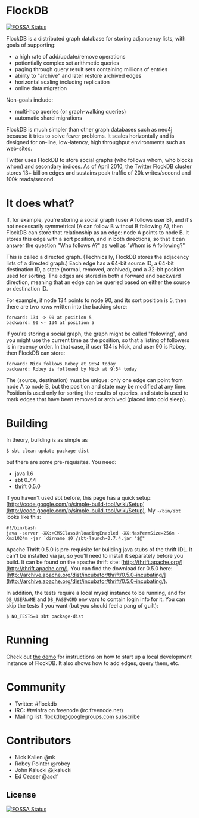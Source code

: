 # FlockDB
[![FOSSA Status](https://app.fossa.io/api/projects/git%2Bgithub.com%2FHartmarken%2Fflockdb.svg?type=shield)](https://app.fossa.io/projects/git%2Bgithub.com%2FHartmarken%2Fflockdb?ref=badge_shield)


FlockDB is a distributed graph database for storing adjancency lists, with
goals of supporting:

- a high rate of add/update/remove operations
- potientially complex set arithmetic queries
- paging through query result sets containing millions of entries
- ability to "archive" and later restore archived edges
- horizontal scaling including replication
- online data migration

Non-goals include:

- multi-hop queries (or graph-walking queries)
- automatic shard migrations

FlockDB is much simpler than other graph databases such as neo4j because it
tries to solve fewer problems. It scales horizontally and is designed for
on-line, low-latency, high throughput environments such as web-sites.

Twitter uses FlockDB to store social graphs (who follows whom, who blocks
whom) and secondary indices. As of April 2010, the Twitter FlockDB cluster
stores 13+ billion edges and sustains peak traffic of 20k writes/second and
100k reads/second.


# It does what?

If, for example, you're storing a social graph (user A follows user B), and
it's not necessarily symmetrical (A can follow B without B following A), then
FlockDB can store that relationship as an edge: node A points to node B. It
stores this edge with a sort position, and in both directions, so that it can
answer the question "Who follows A?" as well as "Whom is A following?"

This is called a directed graph. (Technically, FlockDB stores the adjacency
lists of a directed graph.) Each edge has a 64-bit source ID, a 64-bit
destination ID, a state (normal, removed, archived), and a 32-bit position
used for sorting. The edges are stored in both a forward and backward
direction, meaning that an edge can be queried based on either the source or
destination ID.

For example, if node 134 points to node 90, and its sort position is 5, then
there are two rows written into the backing store:

    forward: 134 -> 90 at position 5
    backward: 90 <- 134 at position 5

If you're storing a social graph, the graph might be called "following", and
you might use the current time as the position, so that a listing of followers
is in recency order. In that case, if user 134 is Nick, and user 90 is Robey,
then FlockDB can store:

    forward: Nick follows Robey at 9:54 today
    backward: Robey is followed by Nick at 9:54 today

The (source, destination) must be unique: only one edge can point from node A
to node B, but the position and state may be modified at any time. Position is
used only for sorting the results of queries, and state is used to mark edges
that have been removed or archived (placed into cold sleep).


# Building

In theory, building is as simple as

    $ sbt clean update package-dist

but there are some pre-requisites. You need:

- java 1.6
- sbt 0.7.4
- thrift 0.5.0

If you haven't used sbt before, this page has a quick setup:
[http://code.google.com/p/simple-build-tool/wiki/Setup](http://code.google.com/p/simple-build-tool/wiki/Setup).
My `~/bin/sbt` looks like this:

    #!/bin/bash
    java -server -XX:+CMSClassUnloadingEnabled -XX:MaxPermSize=256m -Xmx1024m -jar `dirname $0`/sbt-launch-0.7.4.jar "$@"

Apache Thrift 0.5.0 is pre-requisite for building java stubs of the thrift
IDL. It can't be installed via jar, so you'll need to install it separately
before you build. It can be found on the apache thrift site:
[http://thrift.apache.org/](http://thrift.apache.org/).
You can find the download for 0.5.0 here: 
[http://archive.apache.org/dist/incubator/thrift/0.5.0-incubating/](http://archive.apache.org/dist/incubator/thrift/0.5.0-incubating/).

In addition, the tests require a local mysql instance to be running, and for
`DB_USERNAME` and `DB_PASSWORD` env vars to contain login info for it. You can
skip the tests if you want (but you should feel a pang of guilt):

    $ NO_TESTS=1 sbt package-dist


# Running

Check out
[the demo](http://github.com/twitter/flockdb/blob/master/doc/demo.markdown)
for instructions on how to start up a local development instance of FlockDB.
It also shows how to add edges, query them, etc.


# Community

- Twitter: #flockdb
- IRC: #twinfra on freenode (irc.freenode.net)
- Mailing list: <flockdb@googlegroups.com> [subscribe](http://groups.google.com/group/flockdb)


# Contributors

- Nick Kallen @nk
- Robey Pointer @robey
- John Kalucki @jkalucki
- Ed Ceaser @asdf


## License
[![FOSSA Status](https://app.fossa.io/api/projects/git%2Bgithub.com%2FHartmarken%2Fflockdb.svg?type=large)](https://app.fossa.io/projects/git%2Bgithub.com%2FHartmarken%2Fflockdb?ref=badge_large)